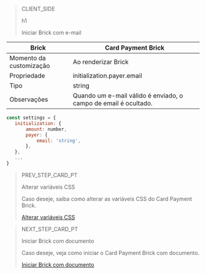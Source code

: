 > CLIENT_SIDE
>
> h1
>
> Iniciar Brick com e-mail 

| Brick  | Card Payment Brick  |
| --- | --- |
| Momento da customização  | Ao renderizar Brick  |
| Propriedade  | initialization.payer.email  |
| Tipo  | string  |
| Observações  | Quando um e-mail válido é enviado, o campo de email é ocultado.  |

```javascript
const settings = {
   initialization: {
       amount: number,
       payer: {
           email: 'string',
       },
   },
   ...
}
```

> PREV_STEP_CARD_PT
>
> Alterar variáveis CSS 
>
> Caso deseje, saiba como alterar as variáveis CSS do Card Payment Brick.
>
> [Alterar variáveis CSS](/developers/pt/docs/checkout-bricks/additional-customization/modify-css-variables)

> NEXT_STEP_CARD_PT
>
> Iniciar Brick com documento 
>
> Caso deseje, veja como iniciar o Card Payment Brick com documento.
>
> [Iniciar Brick com documento](/developers/pt/docs/checkout-bricks/additional-customization/initiate-brick-with-document)